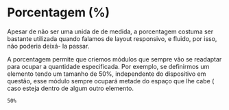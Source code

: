 # Porcentagem (%)

Apesar de não ser uma unida de de medida, a porcentagem costuma ser bastante utilizada quando falamos de layout responsivo, e fluido, por isso, não poderia deixá- la passar.

A porcentagem permite que criemos módulos que sempre vão se readaptar para ocupar a quantidade especificada. Por exemplo, se definirmos um elemento tendo um tamanho de 50%, independente do dispositivo em questão, esse módulo sempre ocupará metade do espaço que lhe cabe ( caso esteja dentro de algum outro elemento.

```css
50%
```
